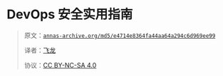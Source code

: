 # DevOps 安全实用指南

> 原文：[`annas-archive.org/md5/e4714e8364fa44aa64a294c6d969ee99`](https://annas-archive.org/md5/e4714e8364fa44aa64a294c6d969ee99)
> 
> 译者：[飞龙](https://github.com/wizardforcel)
> 
> 协议：[CC BY-NC-SA 4.0](http://creativecommons.org/licenses/by-nc-sa/4.0/)